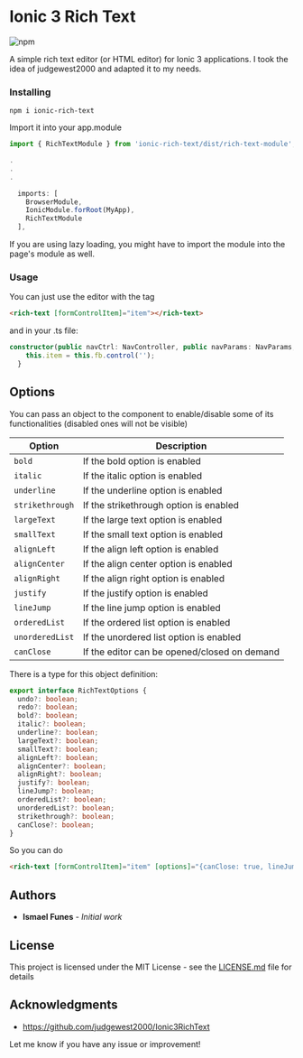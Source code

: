 # Ionic 3 Rich Text

![npm](https://img.shields.io/npm/v/ionic-rich-text.svg)

A simple rich text editor (or HTML editor) for Ionic 3 applications. I took the idea of judgewest2000 and adapted it to my needs.

### Installing


```
npm i ionic-rich-text
```

Import it into your app.module

```typescript
import { RichTextModule } from 'ionic-rich-text/dist/rich-text-module';

.
.
.

  imports: [
    BrowserModule,
    IonicModule.forRoot(MyApp),
    RichTextModule
  ],

```


If you are using lazy loading, you might have to import the module into the page's module as well.


### Usage

You can just use the editor with the tag <rich-text>
```HTML
<rich-text [formControlItem]="item"></rich-text>
```

and in your .ts file:

```typescript
constructor(public navCtrl: NavController, public navParams: NavParams, private fb: FormBuilder) {
    this.item = this.fb.control('');
  }
```

## Options

You can pass an object to the component to enable/disable some of its functionalities (disabled ones will not be visible)


| Option | Description |
| --- | --- |
| `bold` | If the bold option is enabled |
| `italic` | If the italic option is enabled |
| `underline` | If the underline option is enabled |
| `strikethrough` | If the strikethrough option is enabled |
| `largeText` | If the large text option is enabled |
| `smallText` | If the small text option is enabled |
| `alignLeft` | If the align left option is enabled |
| `alignCenter` | If the align center option is enabled |
| `alignRight` | If the align right option is enabled |
| `justify` | If the justify option is enabled |
| `lineJump` | If the line jump option is enabled |
| `orderedList` | If the ordered list option is enabled |
| `unorderedList` | If the unordered list option is enabled |
| `canClose` | If the editor can be opened/closed on demand |

There is a type for this object definition: 

```typescript
export interface RichTextOptions {
  undo?: boolean;
  redo?: boolean;
  bold?: boolean;
  italic?: boolean;
  underline?: boolean;
  largeText?: boolean;
  smallText?: boolean;
  alignLeft?: boolean;
  alignCenter?: boolean;
  alignRight?: boolean;
  justify?: boolean;
  lineJump?: boolean;
  orderedList?: boolean;
  unorderedList?: boolean;
  strikethrough?: boolean;
  canClose?: boolean;
}
```
So you can do 

```HTML
<rich-text [formControlItem]="item" [options]="{canClose: true, lineJump: false}"></rich-text>
```

## Authors

* **Ismael Funes** - *Initial work*

<!-- See also the list of [contributors](https://github.com/your/project/contributors) who participated in this project. -->

## License

This project is licensed under the MIT License - see the [LICENSE.md](LICENSE.md) file for details

## Acknowledgments

* https://github.com/judgewest2000/Ionic3RichText

Let me know if you have any issue or improvement!

